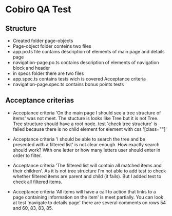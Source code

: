 # Cobiro QA Test

## Structure

- Created folder page-objects
- Page-object folder conteins two files
- app.po.ts file contains description of elements of main page and details page
- navigation-page.po.ts contains description of elements of navigation block and header
- in specs folder there are two files
- app.spec.ts contains tests wich is covered Acceptance criteria
- navigation-page.spec.ts contains bonus points tests


## Acceptance criterias

- Acceptance criteria 'On the main page I should see a tree structure of items' was not meet. The stucture is looks like Tree but it is not Tree. Tree structure should have a root node.
test  'check tree structure' is failed because there is no child element for element with css '[class=""]'

- Acceptance criteria 'I should be able to search the tree and be presented with a filtered list' is not clear enough. How exactly search should work? With one letter or how many letters user should enter in order to filter.

- Acceptance criteria 'The filtered list will contain all matched items and their children'. As it is not tree structure I'm not able to add test to check whether filtered items are parent and child (it fails). But I added test to check all filtered items.

- Acceptance criteria 'All items will have a call to action that links to a page containing information on the item' is meet partially. You can look at test 'navigate to details page' there are several comments on rows 54 and 60, 83, 83, 85.


